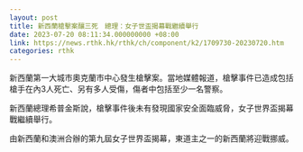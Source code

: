 ```yaml
---
layout: post
title: 新西蘭槍擊案釀三死　總理：女子世盃揭幕戰繼續舉行
date: 2023-07-20 08:11:34.000000000 +08:00
link: https://news.rthk.hk/rthk/ch/component/k2/1709730-20230720.htm
categories: rthk
---
```


新西蘭第一大城市奧克蘭市中心發生槍擊案。當地媒體報道，槍擊事件已造成包括槍手在內3人死亡、另有多人受傷，傷者中包括至少一名警察。

新西蘭總理希普金斯說，槍擊事件後未有發現國家安全面臨威脅，女子世界盃揭幕戰繼續舉行。

由新西蘭和澳洲合辦的第九屆女子世界盃揭幕，東道主之一的新西蘭將迎戰挪威。
